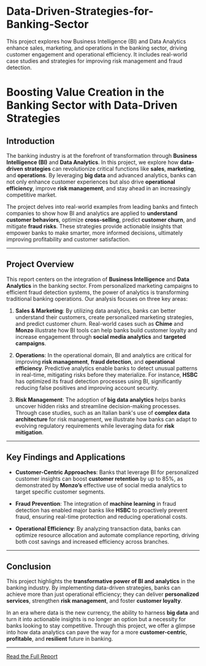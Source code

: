 # Data-Driven-Strategies-for-Banking-Sector
This project explores how Business Intelligence (BI) and Data Analytics enhance sales, marketing, and operations in the banking sector, driving customer engagement and operational efficiency. It includes real-world case studies and strategies for improving risk management and fraud detection.
# Boosting Value Creation in the Banking Sector with Data-Driven Strategies

## Introduction
The banking industry is at the forefront of transformation through **Business Intelligence (BI)** and **Data Analytics**. In this project, we explore how **data-driven strategies** can revolutionize critical functions like **sales**, **marketing**, and **operations**. By leveraging **big data** and advanced analytics, banks can not only enhance customer experiences but also drive **operational efficiency**, improve **risk management**, and stay ahead in an increasingly competitive market.

The project delves into real-world examples from leading banks and fintech companies to show how BI and analytics are applied to **understand customer behaviors**, optimize **cross-selling**, predict **customer churn**, and mitigate **fraud risks**. These strategies provide actionable insights that empower banks to make smarter, more informed decisions, ultimately improving profitability and customer satisfaction.

---

## Project Overview

This report centers on the integration of **Business Intelligence** and **Data Analytics** in the banking sector. From personalized marketing campaigns to efficient fraud detection systems, the power of analytics is transforming traditional banking operations. Our analysis focuses on three key areas:

1. **Sales & Marketing**: By utilizing data analytics, banks can better understand their customers, create personalized marketing strategies, and predict customer churn. Real-world cases such as **Chime** and **Monzo** illustrate how BI tools can help banks build customer loyalty and increase engagement through **social media analytics** and **targeted campaigns**.

2. **Operations**: In the operational domain, BI and analytics are critical for improving **risk management**, **fraud detection**, and **operational efficiency**. Predictive analytics enable banks to detect unusual patterns in real-time, mitigating risks before they materialize. For instance, **HSBC** has optimized its fraud detection processes using BI, significantly reducing false positives and improving account security.

3. **Risk Management**: The adoption of **big data analytics** helps banks uncover hidden risks and streamline decision-making processes. Through case studies, such as an Italian bank's use of **complex data architecture** for risk management, we illustrate how banks can adapt to evolving regulatory requirements while leveraging data for **risk mitigation**.

---

## Key Findings and Applications

- **Customer-Centric Approaches**: Banks that leverage BI for personalized customer insights can boost **customer retention** by up to 85%, as demonstrated by **Monzo’s** effective use of social media analytics to target specific customer segments.
  
- **Fraud Prevention**: The integration of **machine learning** in fraud detection has enabled major banks like **HSBC** to proactively prevent fraud, ensuring real-time protection and reducing operational costs.

- **Operational Efficiency**: By analyzing transaction data, banks can optimize resource allocation and automate compliance reporting, driving both cost savings and increased efficiency across branches.

---

## Conclusion

This project highlights the **transformative power of BI and analytics** in the banking industry. By implementing data-driven strategies, banks can achieve more than just operational efficiency; they can deliver **personalized services**, strengthen **risk management**, and foster **customer loyalty**. 

In an era where data is the new currency, the ability to harness **big data** and turn it into actionable insights is no longer an option but a necessity for banks looking to stay competitive. Through this project, we offer a glimpse into how data analytics can pave the way for a more **customer-centric**, **profitable**, and **resilient** future in banking.

---

[Read the Full Report](https://github.com/magarSushant/Data-Driven-Strategies-for-Banking-Sector/blob/main/Data-Driven%20Innovation%20in%20Banking.pdf)

